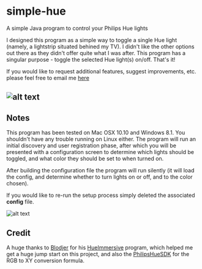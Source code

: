 simple-hue
======
A simple Java program to control your Philips Hue lights

I designed this program as a simple way to toggle a single Hue light (namely, a lightstrip situated behined my TV). I didn't like the other options out there as they didn't offer quite what I was after. This program has a singular purpose - toggle the selected Hue light(s) on/off. That's it!

If you would like to request additional features, suggest improvements, etc. please feel free to email me [here](mailto:admin@fullcirclegfx.com)

![alt text][image1]
---
Notes
------

This program has been tested on Mac OSX 10.10 and Windows 8.1. You shouldn't have any trouble running on Linux either. The program will run an initial discovery and user registration phase, after which you will be presented with a configuration screen to determine which lights should be toggled, and what color they should be set to when turned on.

After building the configuration file the program will run silently (it will load the config, and determine whether to turn lights on or off, and to the color chosen).

If you would like to re-run the setup process simply deleted the associated **config** file.

![alt text][image4]

Credit
------
A huge thanks to [Blodjer](https://github.com/Blodjer) for his [HueImmersive](https://github.com/Blodjer/HueImmersive) program, which helped me get a huge jump start on this project, and also the [PhilipsHueSDK](https://github.com/PhilipsHue/PhilipsHueSDK-iOS-OSX) for the RGB to XY conversion formula.

[image1]: https://lh4.googleusercontent.com/LGI_0tvHtt9fEBrUxZd3RoEEfMrEWPVR1pAS9G9RX-BWuG4BOVLWcLpO7rKWFvDNRHuzNg=w1602-h730 "simple hue main screen"
[image2]: https://lh3.googleusercontent.com/ncXXmeSC2OHve5c0zZ1vutyejlSVrzIX3xgEF5DWbYPJ87Xi0rqb0omBsPWPTU0UqHsVKw=w1602-h730 "simple hue login screen"
[image3]: https://lh5.googleusercontent.com/5A3mwH2F4C0vcEcA-EZuyEjreTKEC0G4X7RaUMRbBXIoJERMdX0DBxN97krmzZGnHfbjww=w1602-h730 "simple hue config screen"
[image4]: https://lh4.googleusercontent.com/BkTQ-CS3F4eJB1JsuJyWCHn9HST8mkSKgLqenx5Azyx0GewcBNOXwYzgMVeLlsAopukdsg=w1602-h730 "simple hue config screen2"
[image5]: https://lh3.googleusercontent.com/3dVP4fkuVlV_BktIrk_tOjADinEK4dRNXGT186HBISf8Cxk7vYWc42T4i1AAO8e3ZeeYsw=w1602-h730 "simple hue saved config screen"

